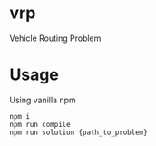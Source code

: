 # vrp
Vehicle Routing Problem

# Usage
Using vanilla npm

```
npm i
npm run compile
npm run solution {path_to_problem}
```
